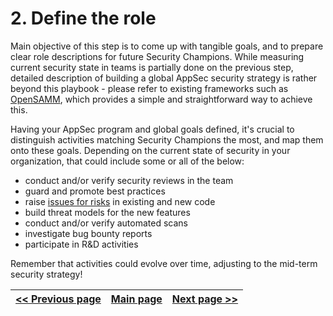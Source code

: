 # 2. Define the role
Main objective of this step is to come up with tangible goals, and to prepare clear
role descriptions for future Security Champions. While measuring current security state in
 teams is partially done on the previous step, detailed description of building a global AppSec security strategy is rather beyond this playbook - please refer to existing frameworks such as [OpenSAMM](http://www.opensamm.org), which provides a simple and straightforward way to achieve this.

Having your AppSec program and global goals defined, it's crucial to distinguish activities matching Security Champions the most, and map them onto these goals. Depending on the current state of security in your organization, that could include some or all of the below:
- conduct and/or verify security reviews in the team
- guard and promote best practices
- raise [issues for risks](https://2016.appsec.eu/wp-content/uploads/2016/07/AppSecEU2016-Dinis-Cruz-Using-Jira-To-Manage-Risks.pdf) in existing and new code
- build threat models for the new features
- conduct and/or verify automated scans
- investigate bug bounty reports
- participate in R&D activities

Remember that activities could evolve over time, adjusting to the mid-term security strategy!


[<< Previous page](1.%20Identify%20teams.md) | [Main page](../README.md) | [Next page >>](3.%20Nominate%20Champions.md)
| --- | --- | --- |
